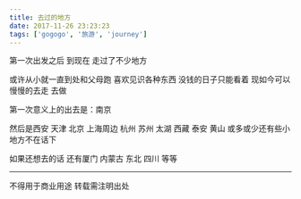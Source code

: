 ```yaml
---
title: 去过的地方
date: 2017-11-26 23:23:23
tags: ['gogogo', '旅游', 'journey']
---
```

第一次出发之后 到现在 走过了不少地方

或许从小就一直到处和父母跑 喜欢见识各种东西 没钱的日子只能看着 现如今可以慢慢的去走 去做

第一次意义上的出去是：南京 

然后是西安 天津 北京 上海周边 杭州 苏州 太湖 西藏 泰安 黄山 或多或少还有些小地方不在话下

如果还想去的话 还有厦门 内蒙古 东北 四川 等等


----------------
不得用于商业用途 转载需注明出处